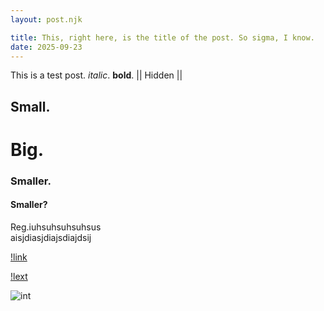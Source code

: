 ```yaml
---
layout: post.njk

title: This, right here, is the title of the post. So sigma, I know.
date: 2025-09-23
---
```

This is a test post.
*italic*. **bold**. 
|| Hidden ||
## Small.
# Big.
### Smaller.
#### Smaller?
Reg.iuhsuhsuhsuhsus  
aisjdiasjdiajsdiajdsij

[!link](https://example.com)

[!lext](https://example.com)

![int](https://pacomatic1.github.io/pages/story_of_the_site/assets/melonking_showcase.png)